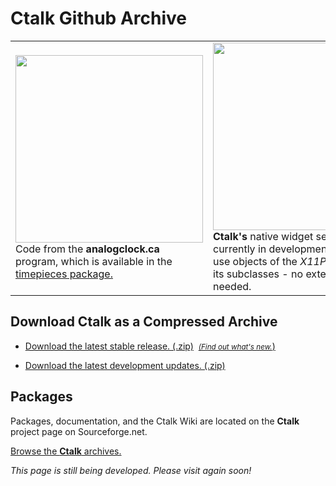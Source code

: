 # Ctalk Github Archive

<table>
<tr>
<td>
<img height="300px" src="https://a.fsdn.com/con/app/proj/ctalk/screenshots/analogclock_sample_2.jpg"/>
<br>Code from the <b>analogclock.ca</b> program, which is available in the <a href="#packages">timepieces package.</a>
</td>
<td>
<img height="300px" src="https://sourceforge.net/p/ctalk/screenshot/filedialog_screenshot_800x600.jpg"/></tc>
<br><b>Ctalk's</b> native widget set for X is currently in development.  The widgets use objects of the <em>X11Pane</em> class and its subclasses - no external toolkit is needed.
</td>
</table>


## Download Ctalk as a Compressed Archive

- [Download the latest stable release. (.zip)](https://github.com/ctalk/ctalk/archive/release.zip)&nbsp;&nbsp;[<small><em>(Find out what's new.</em></small>)](https://github.com/ctalk/ctalk/releases/latest)

- [Download the latest development updates. (.zip)](https://github.com/ctalk/ctalk/archive/proposed.zip)

<section id="packages">

## Packages

Packages, documentation, and the Ctalk Wiki are located on the **Ctalk** project page on Sourceforge.net.

<a href="http://sf.net/projects/ctalk">Browse the <b>Ctalk</b> archives.</a>

*This page is still being developed. Please visit again soon!*
